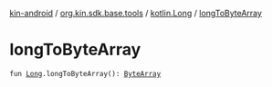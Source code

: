 [kin-android](../../index.md) / [org.kin.sdk.base.tools](../index.md) / [kotlin.Long](index.md) / [longToByteArray](./long-to-byte-array.md)

# longToByteArray

`fun `[`Long`](https://kotlinlang.org/api/latest/jvm/stdlib/kotlin/-long/index.html)`.longToByteArray(): `[`ByteArray`](https://kotlinlang.org/api/latest/jvm/stdlib/kotlin/-byte-array/index.html)